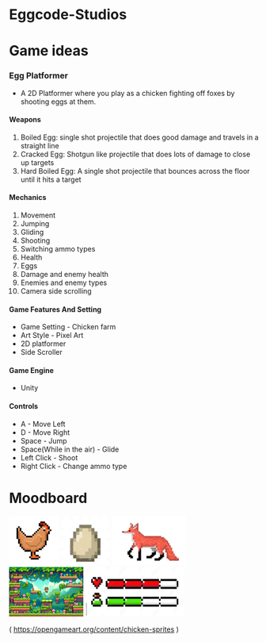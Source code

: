 # Eggcode-Studios

# Game ideas
### Egg Platformer
- A 2D Platformer where you play as a chicken fighting off foxes by shooting eggs at them.

 #### Weapons
 1. Boiled Egg: single shot projectile that does good damage and travels in a straight line
 2. Cracked Egg: Shotgun like projectile that does lots of damage to close up targets
 3. Hard Boiled Egg: A single shot projectile that bounces across the floor until it hits a target
 #### Mechanics
 1. Movement 
 2. Jumping
 3. Gliding 
 4. Shooting
 5. Switching ammo types 
 6. Health 
 7. Eggs
 8. Damage and enemy health 
 9. Enemies and enemy types
 10. Camera side scrolling
 #### Game Features And Setting
 - Game Setting - Chicken farm
 - Art Style - Pixel Art
 - 2D platformer
 - Side Scroller
 #### Game Engine
 - Unity
 #### Controls
 - A - Move Left
 - D - Move Right
 - Space - Jump
 - Space(While in the air) - Glide
 - Left Click - Shoot
 - Right Click - Change ammo type

 # Moodboard 
<img src="chicken.jpg" width="100" height="100"> 
<img src="egg.jpg" width="100" height="100"> 
<img src="fox.jpg" width="150" height="100"> 
<img src="2d platform.jpg" width="150" height="100"> 
<img src="health bar.jpg" width="200" height="100"> 


( https://opengameart.org/content/chicken-sprites ) 



 
